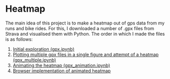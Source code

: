 # Heatmap

The main idea of this project is to make a heatmap out of gps data from my runs and bike rides. For this, I downloaded a number of .gpx files from Strava and visualised them with Python. The order in which I made the files is as follows:

1. [Initial exploration (gpx.ipynb)](gpx.ipynb)
2. [Plotting multiple gpx files in a single figure and attempt of a heatmap (gpx_multiple.ipynb)](gpx_multiple.ipynb)
3. [Animating the heatmap (gpx_animation.ipynb)](gpx_animation.ipynb)
4. [Browser implementation of animated heatmap](gpx_animation.py)